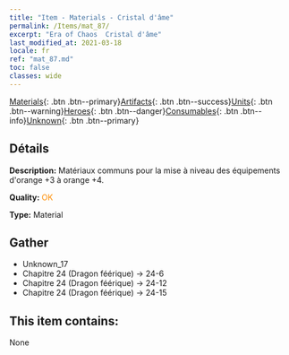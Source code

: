```yaml
---
title: "Item - Materials - Cristal d'âme"
permalink: /Items/mat_87/
excerpt: "Era of Chaos  Cristal d'âme"
last_modified_at: 2021-03-18
locale: fr
ref: "mat_87.md"
toc: false
classes: wide
---
```

 [Materials](/fr/Items/){: .btn .btn--primary}[Artifacts](/fr/Items/Artifacts/){: .btn .btn--success}[Units](/fr/Items/Units/){: .btn .btn--warning}[Heroes](/fr/Items/Heroes/){: .btn .btn--danger}[Consumables](/fr/Items/Consumables/){: .btn .btn--info}[Unknown](/fr/Items/Unknown/){: .btn .btn--primary}

## Détails
 **Description:** Matériaux communs pour la mise à niveau des équipements d'orange +3 à orange +4.

 **Quality:** <span style="color: #FF8C00">OK</span>

 **Type:** Material

## Gather

*    Unknown_17 
*    Chapitre 24 (Dragon féérique) -> 24-6 
*    Chapitre 24 (Dragon féérique) -> 24-12 
*    Chapitre 24 (Dragon féérique) -> 24-15 

## This item contains:

  None

